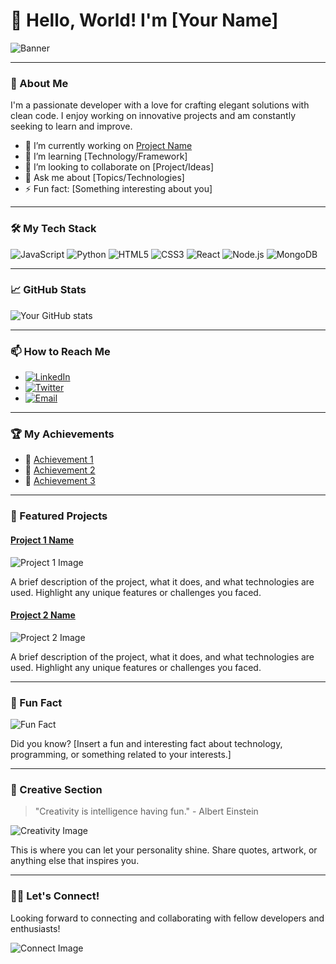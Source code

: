 # 👋 Hello, World! I'm [Your Name]

![Banner](https://example.com/banner-image.png)

---

### 🚀 About Me

I'm a passionate developer with a love for crafting elegant solutions with clean code. I enjoy working on innovative projects and am constantly seeking to learn and improve.

- 🔭 I’m currently working on [Project Name](https://github.com/yourusername/project-name)
- 🌱 I’m learning [Technology/Framework]
- 👯 I’m looking to collaborate on [Project/Ideas]
- 💬 Ask me about [Topics/Technologies]
- ⚡ Fun fact: [Something interesting about you]

---

### 🛠️ My Tech Stack

![JavaScript](https://img.shields.io/badge/JavaScript-ES6+-F7DF1E?style=for-the-badge&logo=javascript&logoColor=black)
![Python](https://img.shields.io/badge/Python-3.x-3776AB?style=for-the-badge&logo=python&logoColor=white)
![HTML5](https://img.shields.io/badge/HTML5-E34F26?style=for-the-badge&logo=html5&logoColor=white)
![CSS3](https://img.shields.io/badge/CSS3-1572B6?style=for-the-badge&logo=css3&logoColor=white)
![React](https://img.shields.io/badge/React-16.x-61DAFB?style=for-the-badge&logo=react&logoColor=black)
![Node.js](https://img.shields.io/badge/Node.js-12.x-339933?style=for-the-badge&logo=node-dot-js&logoColor=white)
![MongoDB](https://img.shields.io/badge/MongoDB-4.x-47A248?style=for-the-badge&logo=mongodb&logoColor=white)

---

### 📈 GitHub Stats

![Your GitHub stats](https://github-readme-stats.vercel.app/api?username=yourusername&show_icons=true&theme=radical)

---

### 📫 How to Reach Me

- [![LinkedIn](https://img.shields.io/badge/LinkedIn-Connect-blue?style=flat-square&logo=linkedin)](https://www.linkedin.com/in/yourname/)
- [![Twitter](https://img.shields.io/badge/Twitter-Follow-blue?style=flat-square&logo=twitter)](https://twitter.com/yourusername)
- [![Email](https://img.shields.io/badge/Email-Send%20a%20message-red?style=flat-square&logo=gmail)](mailto:your.email@example.com)

---

### 🏆 My Achievements

- 🥇 [Achievement 1](https://link-to-achievement.com)
- 🥈 [Achievement 2](https://link-to-achievement.com)
- 🥉 [Achievement 3](https://link-to-achievement.com)

---

### 📂 Featured Projects

#### [Project 1 Name](https://github.com/yourusername/project-1)
![Project 1 Image](https://example.com/project1-image.png)

A brief description of the project, what it does, and what technologies are used. Highlight any unique features or challenges you faced.

#### [Project 2 Name](https://github.com/yourusername/project-2)
![Project 2 Image](https://example.com/project2-image.png)

A brief description of the project, what it does, and what technologies are used. Highlight any unique features or challenges you faced.

---

### 🌟 Fun Fact

![Fun Fact](https://example.com/fun-fact-image.png)

Did you know? [Insert a fun and interesting fact about technology, programming, or something related to your interests.]

---

### 🎨 Creative Section

> "Creativity is intelligence having fun." - Albert Einstein

![Creativity Image](https://example.com/creativity-image.png)

This is where you can let your personality shine. Share quotes, artwork, or anything else that inspires you.

---

### 👨‍💻 Let's Connect!

Looking forward to connecting and collaborating with fellow developers and enthusiasts!

![Connect Image](https://example.com/connect-image.png)

